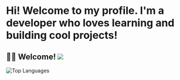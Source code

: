 # Hi! Welcome to my profile. I'm a developer who loves learning and building cool projects! 
## 👨‍💻 Welcome! <img src="https://readme-typing-svg.herokuapp.com?font=Fira+Code&size=24&duration=4000&pause=1000&color=F75C7E&center=true&vCenter=true&width=500&lines=Welcome+to+my+profile!;Cool+projects+are+on+the+way!;@Coding+_+TCC;" />
![Top Languages](https://github-readme-stats.vercel.app/api/top-langs/?username=HIZHASHARIFI1386&layout=compact&theme=radical)

